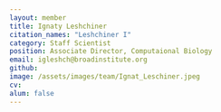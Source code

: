 ```yaml
---
layout: member
title: Ignaty Leshchiner
citation_names: "Leshchiner I"
category: Staff Scientist
position: Associate Director, Computaional Biology
email: igleshch@broadinstitute.org
github: 
image: /assets/images/team/Ignat_Leschiner.jpeg
cv:
alum: false
---
```


